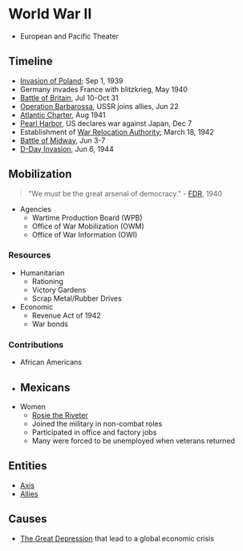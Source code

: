 # World War II
- European and Pacific Theater

## Timeline
- [Invasion of Poland](invasion_poland.md); Sep 1, 1939
- Germany invades France with blitzkrieg, May 1940
- [Battle of Britain](battle_britain.md), Jul 10-Oct 31
- [Operation Barbarossa](operation_barbarossa.md), USSR joins allies, Jun 22
- [Atlantic Charter](atlantic_charter.md), Aug 1941
- [Pearl Harbor](pearl_harbor.md), US declares war against Japan, Dec 7
- Establishment of [War Relocation Authority](../entities/war_relocation_authority.md); March 18, 1942
- [Battle of Midway](midway.md), Jun 3-7
- [D-Day Invasion](d-day.md), Jun 6, 1944

## Mobilization
> "We must be the great arsenal of democracy." - [FDR](../people/roosevelt_franklin.md), 1940

- Agencies
    - Wartime Production Board (WPB)
    - Office of War Mobilization (OWM)
    - Office of War Information (OWI)

### Resources
- Humanitarian
    - Rationing
    - Victory Gardens
    - Scrap Metal/Rubber Drives
- Economic
    - Revenue Act of 1942
    - War bonds

### Contributions
- African Americans
- Mexicans
    -  
- Women
    - <ins>Rosie the Riveter</ins>
    - Joined the military in non-combat roles
    - Participated in office and factory jobs
    - Many were forced to be unemployed when veterans returned

## Entities
- [Axis](../entities/axis.md)
- [Allies](../entities/allies.md)

## Causes
- [The Great Depression](great_depression.md) that lead to a global economic crisis
